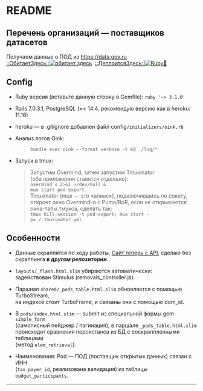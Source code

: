 # README

## Перечень организаций — поставщиков датасетов

Получаем данные о ПОД из <https://data.gov.ru> \
[::ОбитаетЗдесь::![обитает здесь](https://img.shields.io/badge/heroku-%23430098.svg?style=for-the-badge&logo=heroku&logoColor=white)](https://pod-export7657651.herokuapp.com/)&nbsp;
[::ДеплоитсяЗдесь::![Ruby💎️️](https://github.com/JuPlutonic/pod-export7657651/actions/workflows/main.yml/badge.svg?branch=master&event=push)](https://github.com/JuPlutonic/pod-export7657651/actions/workflows/main.yml)

## Config

* Ruby версия (вставьте данную строку в Gemfile): `ruby '~> 3.1.0'`

* Rails 7.0.3.1, PostgreSQL (=< 14.4, рекомендую версию как в heroku: 11.16)

* heroku — в .gitignore добавлен файл config`/initializers/oink.rb`

* Анализ логов Oink:

  > `bundle exec oink --format verbose -t 60 ./log/*`

* Запуск в tmux:

  > Запустим Overmind, затем запустим Tmuxinator \
  > (оба приложения ставятся отдельно): \
  > `overmind s 2>&1 >/dev/null &` \
  > `mux start pod-export` \
  > Tmuxinator (mux — это «алиас»), подключившись по сокету, откроет окно
  > Overmind-а с Puma/RoR, если не открываются окна-табы тмукса, сделать так: \
  > `tmux kill-session -t pod-export; mux start -p=./.tmuxinator.yml`

## Особенности

* Данные скраппятся по ходу работы. <ins>Сайт теперь с API</ins>, сделаю без \
    скраппинга _**в другом репозитории**_.

* `layouts/_flash.html.slim` убираются автоматически: \
    задействован Stimulus (removals_controller.js).

* Паршиал `shared/_pods_table.html.slim` обновляется с помощью TurboStream, \
    на индексе стоит TurboFrame, и связаны они с помощью dom_id.

* В `pods/index.html.slim` — submit из специальной формы gem `simple_form` \
    (самописный пейджер / пагинация), в паршале `_pods_table.html.slim` \
    происходят сравнения персистанса из БД с соскраппленными таблицами \
    (метод `elem_retrieval`).

* Наименования:  Pod — ПОД (поставщик открытых данных) связан с ИНН \
    (`tax_payer_id`, реализована валидация) из таблицы `budget_participants`.

---
